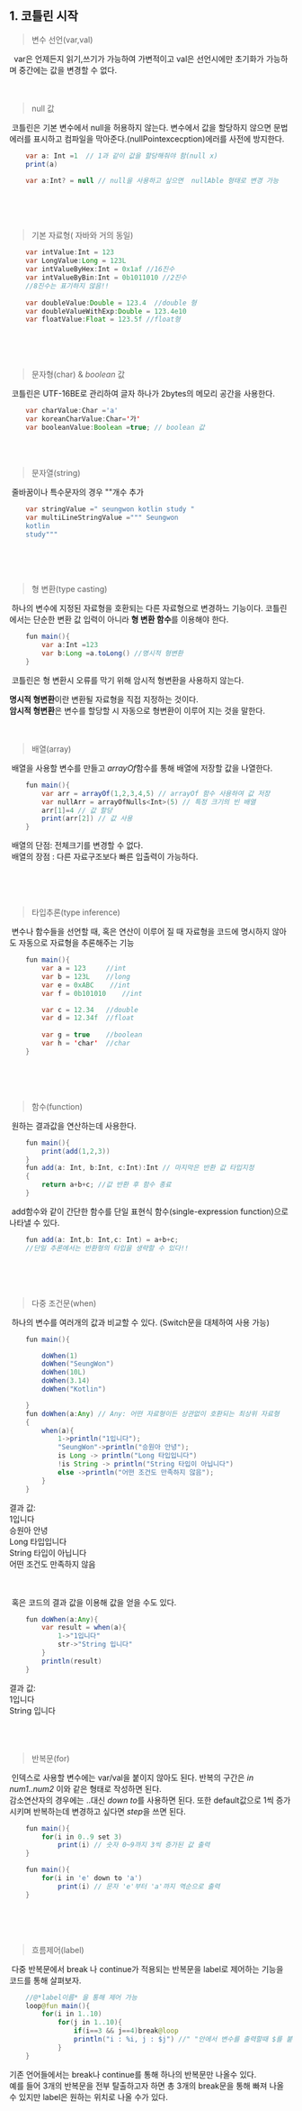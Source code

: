 ## 1. 코틀린 시작  

> 변수 선언(var,val)  

&nbsp; var은 언제든지 읽기,쓰기가 가능하여 가변적이고 val은 선언시에만 초기화가 가능하며 중간에는 값을 변경할 수 없다.
</br></br></br>


> null 값  

&nbsp;코틀린은 기본 변수에서 null을 허용하지 않는다. 변수에서 값을 할당하지 않으면 문법 에러를 표시하고 컴파일을 막아준다.(nullPointexcecption)에러를 사전에 방지한다.
```java
    var a: Int =1  // 1과 같이 값을 할당해줘야 함(null x)
    print(a)
```
```java
    var a:Int? = null // null을 사용하고 싶으면  nullAble 형태로 변경 가능
```
</br></br></br>

> 기본 자료형( 자바와 거의 동일)

```java
    var intValue:Int = 123
    var LongValue:Long = 123L
    var intValueByHex:Int = 0x1af //16진수
    var intValueByBin:Int = 0b1011010 //2진수
    //8진수는 표기하지 않음!!
 
    var doubleValue:Double = 123.4  //double 형
    var doubleValueWithExp:Double = 123.4e10
    var floatValue:Float = 123.5f //float형
```
</br></br></br>

> 문자형(char) & *boolean* 값

&nbsp;코틀린은 UTF-16BE로 관리하여 글자 하나가 2bytes의 메모리 공간을 사용한다.
```java
    var charValue:Char ='a'
    var koreanCharValue:Char='가'
    var booleanValue:Boolean =true; // boolean 값
```
</br></br>

> 문자열(string)

&nbsp;줄바꿈이나 특수문자의 경우 ""개수 추가
```java
    var stringValue =" seungwon kotlin study "
    var multiLineStringValue =""" Seungwon
    kotlin
    study"""

```

</br></br></br>

> 형 변환(type casting)

&nbsp;하나의 변수에 지정된 자료형을 호환되는 다른 자료형으로 변경하느 기능이다.
코틀린에서는 단순한 변환 값 입력이 아니라 **형 변환 함수**를 이용해야 한다.
```java
    fun main(){
        var a:Int =123
        var b:Long =a.toLong() //명시적 형변환
    }
```
&nbsp;코틀린은 형 변환시 오류를 막기 위해 암시적 형변환을 사용하지 않는다.  

**명시적 형변환**이란 변환될 자료형을 직접 지정하는 것이다.  
**암시적 형변환**은 변수를 할당할 시 자동으로 형변환이 이루어 지는 것을 말한다.
</br></br></br>

> 배열(array)

&nbsp;배열을 사용할 변수를 만들고 *arrayOf*함수를 통해 배열에 저장할 값을 나열한다. 
```java
    fun main(){
        var arr = arrayOf(1,2,3,4,5) // arrayOf 함수 사용하여 값 저장
        var nullArr = arrayOfNulls<Int>(5) // 특정 크기의 빈 배열
        arr[1]=4 // 값 할당
        print(arr[2]) // 값 사용
    }
```
&nbsp;배열의 단점: 전체크기를 변경할 수 없다.  
&nbsp;배열의 장점 : 다른 자료구조보다 빠른 입출력이 가능하다.

</br></br></br>

> 타입추론(type inference)

&nbsp;변수나 함수들을 선언할 때, 혹은 연산이 이루어 질 때 자료형을 코드에 명시하지 않아도 자동으로 자료형을 추론해주는 기능

```java
    fun main(){
        var a = 123     //int
        var b = 123L    //long
        var e = 0xABC    //int
        var f = 0b101010    //int

        var c = 12.34   //double
        var d = 12.34f  //float
 
        var g = true    //boolean
        var h = 'char'  //char
    }
```
</br></br></br>
> 함수(function)

&nbsp;원하는 결과값을 연산하는데 사용한다. 
```java
    fun main(){
        print(add(1,2,3))
    }
    fun add(a: Int, b:Int, c:Int):Int // 마지막은 반환 값 타입지정
    {
        return a+b+c; //값 반환 후 함수 종료
    }
```
&nbsp;add함수와 같이 간단한 함수를 단일 표현식 함수(single-expression function)으로 나타낼 수 있다.
```java
    fun add(a: Int,b: Int,c: Int) = a+b+c;
    //단일 추론에서는 반환형의 타입을 생략할 수 있다!!
```
</br></br></br>

> 다중 조건문(when)

&nbsp;하나의 변수를 여러개의 값과 비교할 수 있다. (Switch문을 대체하여 사용 가능)
```java
    fun main(){

        doWhen(1)
        doWhen("SeungWon")
        doWhen(10L)
        doWhen(3.14)
        doWhen("Kotlin")

    }
    fun doWhen(a:Any) // Any: 어떤 자료형이든 상관없이 호환되는 최상위 자료형
    {
        when(a){
            1->println("1입니다");
            "SeungWon"->println("승원아 안녕");
            is Long -> println("Long 타입입니다")
            !is String -> println("String 타입이 아닙니다")
            else ->println("어떤 조건도 만족하지 않음");
        }
    }
```
결과 값:  
1입니다  
승원아 안녕  
Long 타입입니다  
String 타입이 아닙니다  
어떤 조건도 만족하지 않음  
</br></br>

&nbsp;혹은 코드의 결과 값을 이용해 값을 얻을 수도 있다. 
```java
    fun doWhen(a:Any){
        var result = when(a){
            1->"1입니다"
            str->"String 입니다"
        }
        println(result)
    }
```
결과 값:  
1입니다  
String 입니다  
</br></br></br>

> 반복문(for)  

&nbsp;인덱스로 사용할 변수에는 var/val을 붙이지 않아도 된다.  반복의 구간은 *in num1..num2* 이와 같은 형태로 작성하면 된다.  
감소연산자의 경우에는 ..대신 *down to*를 사용하면 된다. 또한 default값으로 1씩 증가시키며 반복하는데 변경하고 싶다면 *step*을 쓰면 된다.
```java
    fun main(){
        for(i in 0..9 set 3)
            print(i) // 숫자 0~9까지 3씩 증가된 값 출력
    }
```
```java
    fun main(){
        for(i in 'e' down to 'a')
            print(i) // 문자 'e'부터 'a'까지 역순으로 출력
    }
```
</br></br></br>

> 흐름제어(label)  

&nbsp;다중 반복문에서 break 나 continue가 적용되는 반복문을 label로 제어하는 기능을 코드를 통해 살펴보자.
```java
    //@*label이름* 을 통해 제어 가능
    loop@fun main(){
        for(i in 1..10)
            for(j in 1..10){
                if(i==3 && j==4)break@loop
                println("i : %i, j : $j") //" "안에서 변수를 출력할때 $를 붙여주면 변수를 출력가능
            }
    }
```
기존 언어들에서는 break나 continue를 통해 하나의 반복문만 나올수 있다.  
예를 들어 3개의 반복문을 전부 탈출하고자 하면 총 3개의 break문을 통해 빠져 나올 수 있지만 label은 원하는 위치로 나올 수가 있다.

